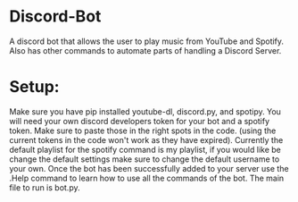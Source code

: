 # Discord-Bot
A discord bot that allows the user to play music from YouTube and Spotify. Also has other commands to automate parts of handling a Discord Server.

# Setup:
Make sure you have pip installed youtube-dl, discord.py, and spotipy.
You will need your own discord developers token for your bot and a spotify token. Make sure to paste those in the right spots in the code. (using the current tokens in the code won't work as they have expired). 
Currently the default playlist for the spotify command is my playlist, if you would like be change the default settings make sure to change the default username to your own.
Once the bot has been successfully added to your server use the .Help command to learn how to use all the commands of the bot. 
The main file to run is bot.py.
